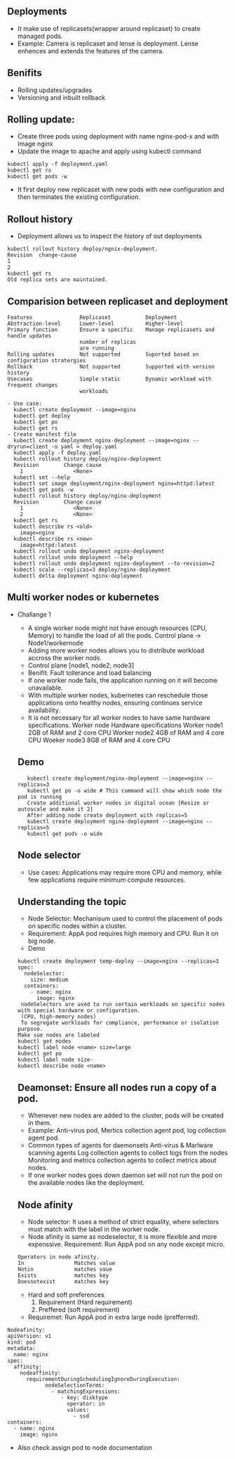 ## Deployments
- It make use of replicasets(wrapper around replicaset) to create managed pods.
- Example: Camera is replicaset and lense is deployment. Lense enhences and extends the features of the camera.

## Benifits
- Rolling updates/upgrades
- Versioning and inbuilt rollback

## Rolling update:
- Create three pods using deployment with name nginx-pod-x and with image nginx
- Update the image to apache and apply using kubectl command
```
kubectl apply -f deployment.yaml
kubectl get rs
kubectl get pods -w
```
- It first deploy new replicaset with new pods with new configuration and then terminates the existing configuration.

## Rollout history
- Deployment allows us to inspect the history of out deployments
```
kubectl rollout history deploy/ngnix-deployment.
Revision  change-cause
1
2
kubectl get rs
Old replica sets are maintained.
```
## Comparision between replicaset and deployment
```
Features               Replicaset           Deployment
Abstraction-level      Lower-level          Higher-level
Primary function       Ensure a specific    Manage replicasets and handle updates
                       number of replicas
                       are running
Rolling updates        Not supported        Suported based on configuration stratergies
Rollback               Not supported        Supported with version history
Usecases               Simple static        Dynamic workload with frequent changes
                       workloads
```
```
- Use case:
  kubectl create deployment --image=nginx
  kubectl get deploy
  kubectl get po
  kubectl get rs
- Create manifest file
  kubectl create deployment nginx-deployment --image=nginx --dryrun=client -o yaml > deploy.yaml
  kubectl apply -f deploy.yaml
  kubectl rollout history deploy/nginx-deployment
  Revision        Change cause
    1                <None>
  kubectl set --help
  kubectl set image deployment/nginx-deployment nginx=httpd:latest
  kubectl get pods -w
  kubectl rollout history deploy/nginx-deployment
  Revision        Change cause
    1                <None>
    2                <None>
  kubectl get rs
  kubectl describe rs <old>
    image=nginx
  kubectl describe rs <new>
    image=httpd:latest
  kubectl rollout undo deployment nginx-deployment
  kubectl rollout undo deployment --help
  kubectl rollout undo deployment nginx-deployment --to-revision=2
  kubectl scale --replicas=3 deploy/nginx-deployment
  kubectl delta deployment nginx-deployment
  ```
## Multi worker nodes or kubernetes
- Challange 1
   - A single worker node might not have enough resources (CPU, Memory) to handle the load of all the pods.
         Control plane ->  Node1/workernode
  - Adding more worker nodes allows you to distribute workload accross the worker nods.
  - Control plane [node1, node2, node3]
  - Benifit: Fault tollerance and load balancing
  - If one worker node fails, the application running on it will become unavailable.
  - With multiple worker nodes, kubernetes can reschedule those applications onto healthy nodes, ensuring continues
     service availability.
  - It is not necessary for all worker nodes to have same hardware specifications.
    Worker node                  Hardware specifications
    Worker node1                 2GB of RAM and 2 core CPU
    Worker node2                 4GB of RAM and 4 core CPU
    Woeker node3                 8GB of RAM and 4 core CPU

  ## Demo
  ```
     kubectl create deployment/nginx-deployment --image=nginx --replicas=3
     kubectl get po -o wide # This command will show which node the pod is running
     Create additional worker nodes in digital ocean [Resize or autoscale and make it 2]
     After adding node create deployment with replicas=5
     kubectl create deployment nginx-deployment --image=nginx --replicas=5
     kubectl get pods -o wide
  ```
  ## Node selector
  - Use cases: Applications may require more CPU and memory, while few applications require minimum compute resources.

  ## Understanding the topic
  - Node Selector: Mechanisum used to control the placement of pods on specific nodes within a cluster.
  - Requirement: AppA pod requires high memory and CPU. Run it on big node.
  - Demo
  ```
  kubectl create deployment temp-deploy --image=nginx --replicas=3
  spec:
    nodeSelector:
      size: medium
    containers:
      - name: nginx
        image: nginx
   nodeSelectors are used to run certain workloads on specific nodes with special hardware or configuration.
   (CPU, high-memory nodes)
   To segregate workloads for compliance, performance or isolation purpose.
  Make sue nodes are labeled
  kubectl get nodes
  kubectl label node <name> size=large
  kubectl get po
  kubectl label node size-
  kubectl describe node <name>
  ```
  ## Deamonset:  Ensure all nodes run a copy of a pod.
  - Whenever new nodes are added to the cluster, pods will be created in them.
  - Example: Anti-virus pod, Mertics collection agent pod, log collection agent pod.
  - Common types of agents for daemonsets
     Anti-virus & Marlware scanning agents
     Log collection agents to collect logs from the nodes
     Monitoring and metrics collection agents to collect metrics about nodes.
  - If one worker nodes goes down daemon set will not run the pod on the available nodes like the deployment.
  ## Node afinity
  - Node selector: It uses a method of strict equality, where selectors must match with the label in the worker node.
  - Node afinity is same as nodeselector, it is more flexible and more expenssive.
  Requirement: Run AppA pod on any node except micro.
  ```
  Operators in node afinity.
  In                Matches value
  Notin             matches vaue
  Exists            matches key
  Doesnotexist      matches key
  ```
  - Hard and soft preferences
     1) Requirement (Hard requirement)
     2) Preffered (soft requirement)
  - Requiremet: Run AppA pod in extra large node (prefferred).
```
Nodeafinity:
apiVersion: v1
kind: pod
metadata:
  name: nginx
spec:
  affinity:
    nodeaffinity:
      requirementDuringSchedulingIgnoreDuringExecution:
            nodeSelectionTerms:
              - matchingExpressions:
                 - key: disktype
                   operator: in
                   values:
                     - ssd
containers:
  - name: nginx
    image: nginx
```
- Also check assign pod to node documentation
```





